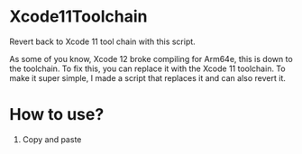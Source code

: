 # Xcode11Toolchain
Revert back to Xcode 11 tool chain with this script.

As some of you know, Xcode 12 broke compiling for Arm64e, this is down to the toolchain. To fix this, you can replace it with the Xcode 11 toolchain. To make it super simple, I made a script that replaces it and can also revert it.

# How to use?
1. Copy and paste
